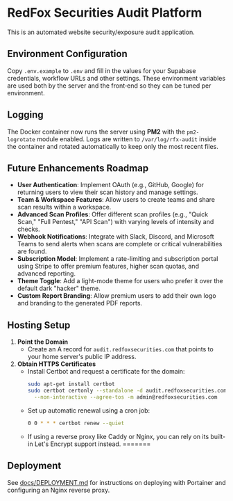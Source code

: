 # RedFox Securities Audit Platform

This is an automated website security/exposure audit application.

## Environment Configuration

Copy `.env.example` to `.env` and fill in the values for your Supabase
credentials, workflow URLs and other settings. These environment variables are
used both by the server and the front‑end so they can be tuned per environment.

## Logging

The Docker container now runs the server using **PM2** with the
`pm2-logrotate` module enabled. Logs are written to `/var/log/rfx-audit` inside
the container and rotated automatically to keep only the most recent files.

## Future Enhancements Roadmap

- **User Authentication**: Implement OAuth (e.g., GitHub, Google) for returning users to view their scan history and manage settings.
- **Team & Workspace Features**: Allow users to create teams and share scan results within a workspace.
- **Advanced Scan Profiles**: Offer different scan profiles (e.g., "Quick Scan," "Full Pentest," "API Scan") with varying levels of intensity and checks.
- **Webhook Notifications**: Integrate with Slack, Discord, and Microsoft Teams to send alerts when scans are complete or critical vulnerabilities are found.
- **Subscription Model**: Implement a rate-limiting and subscription portal using Stripe to offer premium features, higher scan quotas, and advanced reporting.
- **Theme Toggle**: Add a light-mode theme for users who prefer it over the default dark "hacker" theme.
- **Custom Report Branding**: Allow premium users to add their own logo and branding to the generated PDF reports.


## Hosting Setup

1. **Point the Domain**
   - Create an A record for `audit.redfoxsecurities.com` that points to your home server's public IP address.
2. **Obtain HTTPS Certificates**
   - Install Certbot and request a certificate for the domain:
     ```bash
     sudo apt-get install certbot
     sudo certbot certonly --standalone -d audit.redfoxsecurities.com \
       --non-interactive --agree-tos -m admin@redfoxsecurities.com
     ```
   - Set up automatic renewal using a cron job:
     ```bash
     0 0 * * * certbot renew --quiet
     ```
   - If using a reverse proxy like Caddy or Nginx, you can rely on its built-in Let's Encrypt support instead.
=======
## Deployment

See [docs/DEPLOYMENT.md](docs/DEPLOYMENT.md) for instructions on deploying with Portainer and configuring an Nginx reverse proxy.

